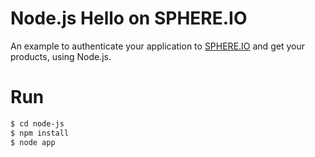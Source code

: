 Node.js Hello on SPHERE.IO
==============

An example to authenticate your application to [SPHERE.IO](http://sphere.io) and get your products, using Node.js.

Run
============

```bash
$ cd node-js
$ npm install
$ node app
```